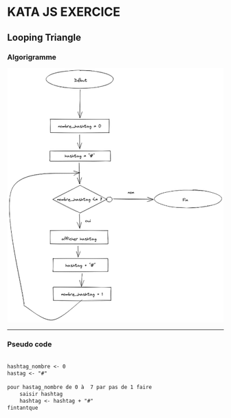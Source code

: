 # KATA JS EXERCICE

## Looping Triangle

### Algorigramme 

<img src="./looping-triangle.png">

---

### Pseudo code

```

hashtag_nombre <- 0
hastag <- "#"

pour hastag_nombre de 0 à  7 par pas de 1 faire
    saisir hashtag
    hashtag <- hashtag + "#"
fintantque

```


